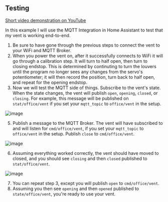 ## Testing

[Short video demonstration on YouTube](https://youtu.be/ANneINQjgso)


In this example I will use the MQTT Integration in Home Assistant to test that my vent is working end-to-end.
1. Be sure to have gone through the previous steps to connect the vent to your WiFi and MQTT Broker.
2. When you power the vent on, after it successfully connects to WiFi it will go through a calibration step. It will turn to half open, then turn to closing endstop. This is determined by continuting to turn the louvers until the program no longer sees any changes from the servo's potentiometer; it will then record the position, turn back to half open, and repeat for the opening endstop.
3. Now we will test the MQTT side of things. Subscribe to the vent's state. When the state changes, the vent will publish `open`, `opening`, `closed`, or `closing`. For example, this message will be published on `stat/office/vent` if you set your `mqtt_topic` to `office/vent` in the setup.

![image](https://user-images.githubusercontent.com/4724577/184465255-e21ebf35-4800-4758-9e98-7b0005417a44.png)

5. Publish a message to the MQTT Broker. The vent will have subscribed to and will listen for `cmd/office/vent`, if you set your `mqtt_topic` to `office/vent` in the setup. Publish `close` to `cmd/office/vent`.

![image](https://user-images.githubusercontent.com/4724577/184465282-83f86652-212e-4f67-b36f-f6f1d121872e.png)

6. Assuming everything worked correctly, the vent should have moved to closed, and you should see `closing` and then `closed` published to `stat/office/vent`.

![image](https://user-images.githubusercontent.com/4724577/184465294-9862714b-204f-4bc1-a7b3-f47cd7476651.png)

7. You can repeat step 3, except you will publish `open` to `cmd/office/vent`.
8. Assuming you then see `opening` and then `opened` published to `state/office/vent`, you're ready to use your vent.
